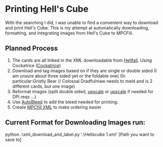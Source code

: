 # Printing Hell's Cube
With the searching I did, I was unable to find a convenient way to download and
print Hell's Cube. This is my attempt at automatically downloading, formatting,
and integrating images from Hell's Cube to MPCFill.

## Planned Process
1. The cards are all linked in the XML downloadable from [Hellfall](https://skeleton.club/hellfall/hellscubes). Using Cockatrice ([Cockatrice](https://github.com/Cockatrice/Cockatrice/wiki/Custom-Cards-&-Sets))
2. Download and tag images based on if they are single or double sided (I am unsure about three sided yet or the foldable one) (In particular:Gristly Bear // Colossal Dradfulmaw needs to meld and is 2 different cards, but one image)
3. Reformat images (split double sided, [upscale](https://github.com/nagadomi/waifu2x) or [upscale](https://github.com/upscayl/upscayl-ncnn) if needed for DPI reqs ...)
4. Use [AutoBleed](https://github.com/Solidsilver/mpc-bleeder) to add the bleed needed for printing.
5. Create [MPCfill XML](https://github.com/chilli-axe/mpc-autofill/wiki/XML-Schema-Specification#overview) to make ordering easier

## Current Format for Downloading Images run:
python .\xml_download_and_label.py '.\Hellscube 1.xml' [Path you want to save to]

